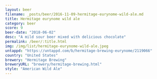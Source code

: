 ```yaml
---
layout: beer
filename: _posts/beer/2016-11-09-hermitage-eurynome-wild-ale.md
title: Hermitage eurynome wild ale
category: beer
score: 9
beer-date: "2018-06-02"
desc: "A mild sour beer mixed with delicious chocolate"
permalink: /beer/:title.html
img: /img/list/hermitage-eurynome-wild-ale.jpeg
untappd: "https://untappd.com/b/hermitage-brewing-eurynome/2119066"
country: "United States"
brewery: "Hermitage Brewing"
breweryURL: "brewery/hermitage-brewing.html"
style: "American Wild Ale"
---
```

